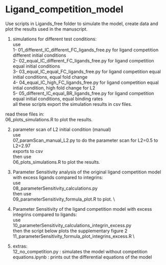 # Ligand_competition_model

Use scripts in Ligands_free folder to simulate the model, create data and plot the results used in the manuscript. 

1) simulations for different test conditions: \
use \
1- 01_different_IC_different_FC_ligands_free.py for ligand competition different initial conditions \
2- 02_equal_IC_different_FC_ligands_free.py for ligand competition equal initial conditions \
3- 03_equal_IC_equal_FC_ligands_free.py for ligand competition equal initial conditions, equal fold change \
4- 04_equal_IC_high_FC_ligands_free.py for ligand competition equal intial condition, high fold change for L2 \
5- 05_different_IC_equal_BR_ligands_free.py for ligand competition equal initial conditions, equal binding rates \
all these scripts export the simulation results in csv files.  

read these files in: \
06_plots_simulations.R to plot the results.  

2) parameter scan of L2 initial condition (manual) \
use \
07_paramScan_manual_L2.py to do the parameter scan for L2=0.5 to L2=2.97 \
exports to csv \
then use \
06_plots_simulations.R to plot the results.  

3) Parameter Sensitivity analysis of the original ligand competition model with excess ligands compared to integrins: \
use \
08_parameterSensitivity_calculations.py \
then use \
09_parameterSensitivity_formula_plot.R to plot. \

4) Parameter Sensitivity of the ligand competition model with excess integrins compared to ligands: \
use \
10_parameterSensitivity_calculations_integrin_excess.py \
then the script below plots the supplementary figure 2 \
11_parameterSensitivity_formula_plot_integrins_excess.R \

5) extras: \
12_no_competition.py : simulates the model without competition    
equations.ipynb : prints out the differential equations of the model  

